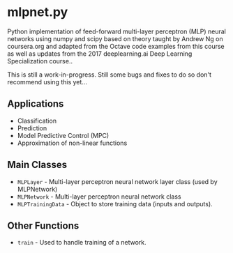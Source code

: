 # mlpnet.py
Python implementation of feed-forward multi-layer perceptron (MLP) neural networks using numpy and scipy based on theory taught by Andrew Ng on coursera.org and adapted from the Octave code examples from this course as well as updates from the 2017 deeplearning.ai Deep Learning Specialization course..

This is still a work-in-progress.  Still some bugs and fixes to do so don't recommend using this yet...

## Applications

- Classification
- Prediction
- Model Predictive Control (MPC)
- Approximation of non-linear functions

## Main Classes

- `MLPLayer` - Multi-layer perceptron neural network layer class (used by MLPNetwork)
- `MLPNetwork` - Multi-layer perceptron neural network class
- `MLPTrainingData`	- Object to store training data (inputs and outputs).

## Other Functions

- `train` - Used to handle training of a network.
